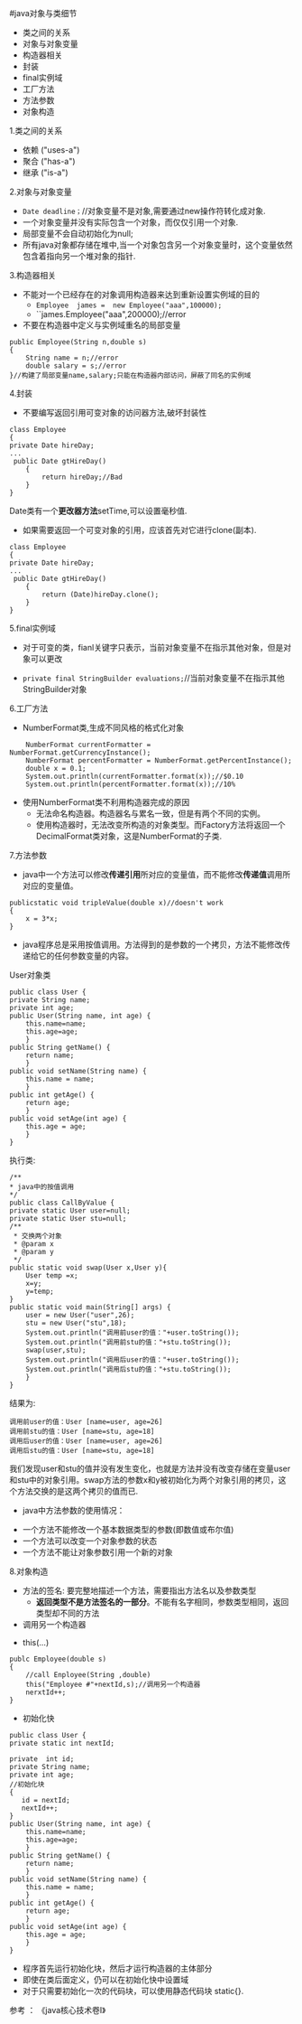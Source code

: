 #java对象与类细节

* 类之间的关系
* 对象与对象变量
* 构造器相关
* 封装
* final实例域
* 工厂方法
* 方法参数
* 对象构造

1.类之间的关系

* 依赖 ("uses-a")
* 聚合 ("has-a")
* 继承 ("is-a")

2.对象与对象变量

* ``Date deadline；``//对象变量不是对象,需要通过new操作符转化成对象.
* 一个对象变量并没有实际包含一个对象，而仅仅引用一个对象.
* 局部变量不会自动初始化为null;
* 所有java对象都存储在堆中,当一个对象包含另一个对象变量时，这个变量依然包含着指向另一个堆对象的指针.

3.构造器相关

* 不能对一个已经存在的对象调用构造器来达到重新设置实例域的目的
  +  ``Employee  james =  new Employee("aaa",100000);``
  +  ``james.Employee("aaa",200000);//error
* 不要在构造器中定义与实例域重名的局部变量
>
	public Employee(String n,double s) 
	{
		String name = n;//error
		double salary = s;//error
	}//构建了局部变量name,salary;只能在构造器内部访问，屏蔽了同名的实例域

4.封装

* 不要编写返回引用可变对象的访问器方法,破坏封装性
>
 	class Employee
	{
  	private Date hireDay;
  	...
 	 public Date gtHireDay()
 		{
			return hireDay;//Bad
 		}
	}


Date类有一个**更改器方法**setTime,可以设置毫秒值.

* 如果需要返回一个可变对象的引用，应该首先对它进行clone(副本).

>
 	class Employee
	{
  	private Date hireDay;
  	...
 	 public Date gtHireDay()
 		{
			return (Date)hireDay.clone();
 		}
	}

5.final实例域

* 对于可变的类，fianl关键字只表示，当前对象变量不在指示其他对象，但是对象可以更改
 + ``private final StringBuilder evaluations;``//当前对象变量不在指示其他StringBuilder对象

6.工厂方法

* NumberFormat类,生成不同风格的格式化对象
>
		NumberFormat currentFormatter = NumberFormat.getCurrencyInstance();
		NumberFormat percentFormatter = NumberFormat.getPercentInstance();
		double x = 0.1;
		System.out.println(currentFormatter.format(x));//$0.10
		System.out.println(percentFormatter.format(x));//10%


* 使用NumberFormat类不利用构造器完成的原因
  + 无法命名构造器。构造器名与累名一致，但是有两个不同的实例。
  + 使用构造器时，无法改变所构造的对象类型。而Factory方法将返回一个DecimalFormat类对象，这是NumberFormat的子类.

7.方法参数

* java中一个方法可以修改**传递引用**所对应的变量值，而不能修改**传递值**调用所对应的变量值。
>
	publicstatic void tripleValue(double x)//doesn't work
	{
		x = 3*x;
	}
>
* java程序总是采用按值调用。方法得到的是参数的一个拷贝，方法不能修改传递给它的任何参数变量的内容。

User对象类
>
	public class User {  
    private String name;  
    private int age;  
    public User(String name, int age) {  
        this.name=name;  
        this.age=age;  
    	}  
    public String getName() {  
        return name;  
    	}  
    public void setName(String name) {  
        this.name = name;  
    	}  
    public int getAge() {  
        return age;  
    	}  
    public void setAge(int age) {  
        this.age = age;  
    	}  
	}  
>


执行类:
>  
	/** 
 	* java中的按值调用  
 	*/  
	public class CallByValue {  
    private static User user=null;  
    private static User stu=null;    
    /** 
     * 交换两个对象 
     * @param x 
     * @param y 
     */  
    public static void swap(User x,User y){  
        User temp =x;  
        x=y;  
        y=temp;  
    }    
    public static void main(String[] args) {  
        user = new User("user",26);  
        stu = new User("stu",18);  
        System.out.println("调用前user的值："+user.toString());  
        System.out.println("调用前stu的值："+stu.toString());  
        swap(user,stu);  
        System.out.println("调用后user的值："+user.toString());  
        System.out.println("调用后stu的值："+stu.toString());  
    	}  
	}  


结果为:

>
	调用前user的值：User [name=user, age=26]
	调用前stu的值：User [name=stu, age=18]
	调用后user的值：User [name=user, age=26]
	调用后stu的值：User [name=stu, age=18]


我们发现user和stu的值并没有发生变化，也就是方法并没有改变存储在变量user和stu中的对象引用。swap方法的参数x和y被初始化为两个对象引用的拷贝，这个方法交换的是这两个拷贝的值而已.


* java中方法参数的使用情况：
 + 一个方法不能修改一个基本数据类型的参数(即数值或布尔值)
 + 一个方法可以改变一个对象参数的状态
 + 一个方法不能让对象参数引用一个新的对象

8.对象构造

* 方法的签名: 要完整地描述一个方法，需要指出方法名以及参数类型
  + **返回类型不是方法签名的一部分**。不能有名字相同，参数类型相同，返回类型却不同的方法
* 调用另一个构造器
 +  this(...)
 >
 	publc Employee(double s)
 	{
  		//call Enployee(String ,double)
  		this("Employee #"+nextId,s);//调用另一个构造器
  		nerxtId++; 
 	}

* 初始化快

>
	public class User {
	private static int nextId;

    private  int id;  
    private String name;  
    private int age;  
	//初始化块
    {
       id = nextId;
       nextId++;
    }
    public User(String name, int age) {  
        this.name=name;  
        this.age=age;  
    	}  
    public String getName() {  
        return name;  
    	}  
    public void setName(String name) {  
        this.name = name;  
    	}  
    public int getAge() {  
        return age;  
    	}  
    public void setAge(int age) {  
        this.age = age;  
    	}  
	}  


* 程序首先运行初始化块，然后才运行构造器的主体部分
* 即使在类后面定义，仍可以在初始化快中设置域
* 对于只需要初始化一次的代码块，可以使用静态代码块 static{}.


参考 ： 《java核心技术卷I》